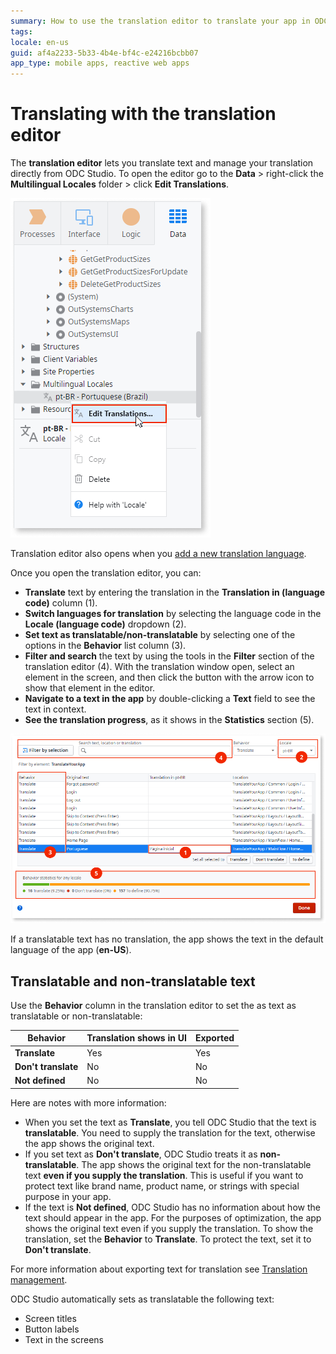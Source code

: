 ```yaml
---
summary: How to use the translation editor to translate your app in ODC Studio.
tags:
locale: en-us
guid: af4a2233-5b33-4b4e-bf4c-e24216bcbb07
app_type: mobile apps, reactive web apps
---
```


# Translating with the translation editor

The **translation editor** lets you translate text and manage your translation directly from ODC Studio. To open the editor go to the **Data** > right-click the **Multilingual Locales** folder > click **Edit Translations**.

![Menu to open translation editor](images/opening-translation-editor-ss.png)

Translation editor also opens when you [add a new translation language](translate-your-app.md).


Once you open the translation editor, you can:

* **Translate** text by entering the translation in the **Translation in (language code)** column (1).
* **Switch languages for translation** by selecting the language code in the **Locale (language code)** dropdown (2).
* **Set text as translatable/non-translatable** by selecting one of the options in the **Behavior** list column (3). 
* **Filter and search** the text by using the tools in the **Filter** section of the translation editor (4). With the translation window open, select an element in the screen, and then click the button with the arrow icon to show that element in the editor.
* **Navigate to a text in the app** by double-clicking a **Text** field to see the text in context.
* **See the translation progress**, as it shows in the **Statistics** section (5).

![Translation editor overview](images/translation-editor-overview-ss.png)

<div class="info" markdown="1">

If a translatable text has no translation, the app shows the text in the default language of the app (**en-US**).

</div>

## Translatable and non-translatable text

Use the **Behavior** column in the translation editor to set the as text as translatable or non-translatable:

| **Behavior**        | Translation shows in UI | Exported |
| ------------------- | ----------------------- | -------- |
| **Translate**       | Yes                     | Yes      |
| **Don't translate** | No                      | No       |
| **Not defined**     | No                      | No       |

Here are notes with more information:

* When you set the text as **Translate**, you tell ODC Studio that the text is **translatable**. You need to supply the translation for the text, otherwise the app shows the original text.
* If you set text as **Don't translate**, ODC Studio treats it as **non-translatable**. The app shows the original text for the non-translatable text **even if you supply the translation**. This is useful if you want to protect text like brand name, product name, or strings with special purpose in your app.
* If the text is **Not defined**, ODC Studio has no information about how the text should appear in the app. For the purposes of optimization, the app shows the original text even if you supply the translation. To show the translation, set the **Behavior** to **Translate**. To protect the text, set it to **Don't translate**.

For more information about exporting text for translation see [Translation management](translation-management.md).

<div class="info" markdown="1">

ODC Studio automatically sets as translatable the following text:  

* Screen titles
* Button labels
* Text in the screens

</div>
